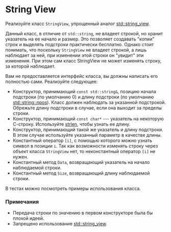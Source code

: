 # String View

Реализуйте класс `StringView`, упрощенный аналог [std::string_view](http://en.cppreference.com/w/cpp/string/basic_string_view).

Данный класс, в отличие от `std::string`, не владеет строкой, но хранит указатель на ее начало и размер. Это позволяет создавать
"копии" строк и выделять подстроки практически бесплатно. Однако стоит понимать, что поскольку `StringView` не владеет строкой, а лишь
наблюдает за ней, при изменении этой строки он "увидит" эти изменения. При этом сам класс StringView не может изменять строку, за которой наблюдает.

Вам не предоставляется интерфейс класса, вы должны написать его полностью сами. Реализуйте следующее:

* Конструктор, принимающий `const std::string&`, позицию начала подстроки (по умолчанию 0) и длину подстроки (по умолчанию
[std::string::npos](http://en.cppreference.com/w/cpp/string/basic_string/npos)). Класс должен наблюдать за указанной подстрокой.
Обрежьте длину подстроки в случае, если она выходит за пределы строки.
* Конструктор, принимающий `const char*` --- указатель на некоторую С-строку. Используйте [strlen](http://en.cppreference.com/w/cpp/string/byte/strlen), чтобы узнать ее длину.
* Конструктор, принимающий такой же указатель и длину подстроки. В этом случае используйте указанный параметр в качестве длины.
* Константный оператор `[i]`, с помощью которого можно узнать символ в позиции `i`. Так как возможности изменять строку через объект класса `StringView` нет, то неконстантный оператор `[i]` не нужен.
* Константный метод `Data`, возвращающий указатель на начало наблюдаемой строки.
* Константный метод `Size`, возвращающий длину наблюдаемой строки.

В тестах можно посмотреть примеры использования класса.

### Примечания

* Передача строки по значению в первом конструкторе была бы плохой идеей.
* Запрещено использование [std::string_view](http://en.cppreference.com/w/cpp/string/basic_string_view).
